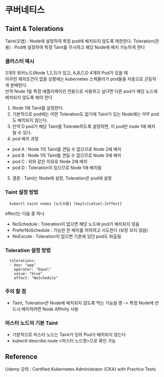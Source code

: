 # 쿠버네티스

## Taint & Tolerations
Taint(오염) : Node에 설정하여 특정 pod에 배치되지 않도록 제한한다.
Toleration(관용) : Pod에 설정하여 특정 Taint를 무시하고 해당 Node에 배치 가능하게 한다

### 클러스터 예시
3개의 워커노드(Node 1,2,3)가 있고, A,B,C,D 4개의 Pod가 있을 때  
아무런 제약조건이 없을 상황에는 kubernetes 스케줄러가 pod들을 자동으로 균등하게 분배한다.  
만약 Node 1을 특정 애플리케이션 전용으로 서용하고 싶다면 다른 pod가 해당 노드에 배치되지 않도록 해야 한다
1. Node 1에 Taint를 설정한다.
2. 기본적으로 pod에는 어떤 Toleration도 없기에 Taint가 있는 Node에는 아무 pod도 배치되지 않는다.
3. 만약 D pod가 해당 Taint를 Tolerate하도록 설정하면, 이 pod만 node 1에 배치 될 수 있다.
4. pod 배치 과정
  - pod A : Node 1의 Taint를 견딜 수 없으므로 Node 2에 배치
  - pod B : Node 1의 Taint를 견딜 수 없으므로 Node 3에 배치
  - pod C : 위와 같은 이유로 Node 2에 배치
  - pod D : Toleration이 있으므로 Node 1에 배치됨
5. 결론 : Taint는 Node에 설정, Toleration은 pod에 설정

### Taint 설정 방법
```
  kubectl taint nodes [노드이름] [key]=[value]:[effect]
```
effect는 다음 중 하나
- NoSchedule : Toleration이 없으면 해당 노드에 pod가 배치되지 않음
- PreferNoSchedule : 가능한 한 배치를 피하려고 시도한다 (보장 되지 않음)
- NoExcute : Toleration이 없으면 기존에 있던 pod도 퇴출됨

### Toleration 설정 방법
```
  tolerations:
  - key: "app"
    operator: "Equal"
    value: "blue"
    effect: "NoSchedule"
```

### 주의 할 점
- Taint, Toleration은 Node에 배치되지 않도록 막는 기능일 뿐 -> 특정 Node에 반드시 배치하려면 Node Affinity 사용

### 마스터 노드의 기본 Taint
- 기본적으로 마스터 노드는 Taint가 있어 Pod가 배치되지 않는다
- kubectl describe node <마스터 노드명>으로 확인 가능

## Reference
Udemy 강의 : Certified Kubernetes Administrator (CKA) with Practice Tests